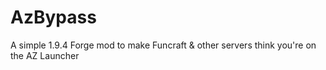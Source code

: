 # AzBypass
A simple 1.9.4 Forge mod to make Funcraft & other servers think you're on the AZ Launcher
